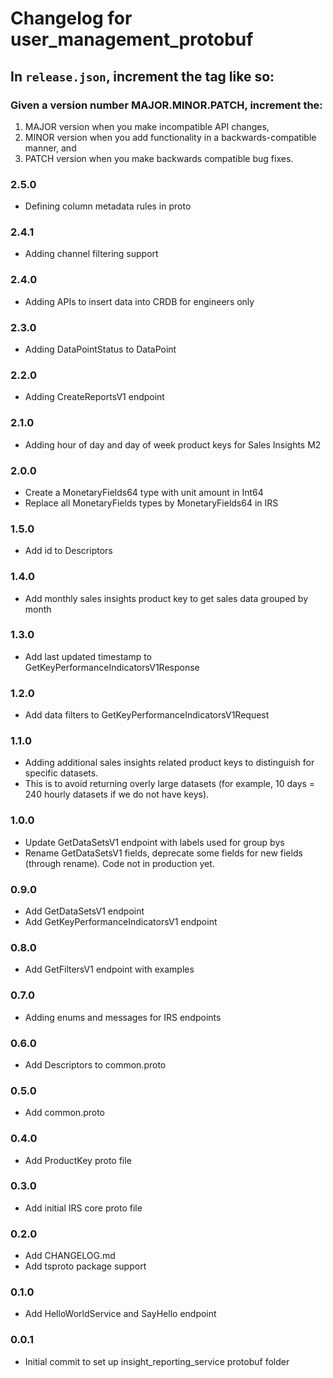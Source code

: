 # Changelog for user_management_protobuf

## In `release.json`, increment the tag like so:

### Given a version number MAJOR.MINOR.PATCH, increment the:

1. MAJOR version when you make incompatible API changes,
2. MINOR version when you add functionality in a backwards-compatible manner, and
3. PATCH version when you make backwards compatible bug fixes.

### 2.5.0

- Defining column metadata rules in proto

### 2.4.1

- Adding channel filtering support

### 2.4.0

- Adding APIs to insert data into CRDB for engineers only

### 2.3.0

- Adding DataPointStatus to DataPoint

### 2.2.0

- Adding CreateReportsV1 endpoint

### 2.1.0

- Adding hour of day and day of week product keys for Sales Insights M2

### 2.0.0

- Create a MonetaryFields64 type with unit amount in Int64
- Replace all MonetaryFields types by MonetaryFields64 in IRS

### 1.5.0

- Add id to Descriptors

### 1.4.0

- Add monthly sales insights product key to get sales data grouped by month

### 1.3.0

- Add last updated timestamp to GetKeyPerformanceIndicatorsV1Response

### 1.2.0

- Add data filters to GetKeyPerformanceIndicatorsV1Request

### 1.1.0
- Adding additional sales insights related product keys to distinguish for specific datasets. 
- This is to avoid returning overly large datasets (for example, 10 days = 240 hourly datasets if we do not have keys).

### 1.0.0

- Update GetDataSetsV1 endpoint with labels used for group bys
- Rename GetDataSetsV1 fields, deprecate some fields for new fields (through rename). Code not in production yet.

### 0.9.0

- Add GetDataSetsV1 endpoint 
- Add GetKeyPerformanceIndicatorsV1 endpoint 

### 0.8.0

- Add GetFiltersV1 endpoint with examples

### 0.7.0

- Adding enums and messages for IRS endpoints

### 0.6.0

- Add Descriptors to common.proto

### 0.5.0

- Add common.proto

### 0.4.0

- Add ProductKey proto file

### 0.3.0

- Add initial IRS core proto file

### 0.2.0

- Add CHANGELOG.md
- Add tsproto package support

### 0.1.0

- Add HelloWorldService and SayHello endpoint

### 0.0.1

- Initial commit to set up insight_reporting_service protobuf folder

